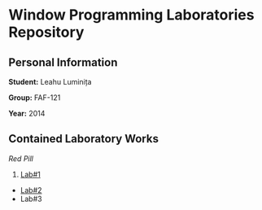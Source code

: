 # Window Programming Laboratories Repository

## Personal Information

**Student:** Leahu Luminița

**Group:** FAF-121

**Year:** 2014

## Contained Laboratory Works

_Red Pill_

1. [Lab#1](https://github.com/TUM-FAF/FAF-121-Leahu-Luminita/tree/master/WP/Lab%231)
*  [Lab#2](https://github.com/TUM-FAF/FAF-121-Leahu-Luminita/tree/master/WP/Lab%232)
*  Lab#3
